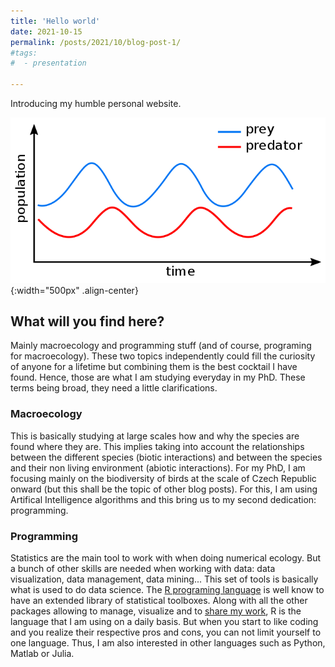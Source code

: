 ```yaml
---
title: 'Hello world'
date: 2021-10-15
permalink: /posts/2021/10/blog-post-1/
#tags:
#  - presentation
  
---
```


Introducing my humble personal website.

![](/images/blogpost_1_Lotka-Volterra.png){:width="500px" .align-center}

## What will you find here?

Mainly macroecology and programming stuff (and of course, programing for macroecology). These two topics independently could fill the curiosity of anyone for a lifetime but combining them is the best cocktail I have found. Hence, those are what I am studying everyday in my PhD. These terms being broad, they need a little clarifications.

### Macroecology

This is basically studying at large scales how and why the species are found where they are. This implies taking into account the relationships between the different species (biotic interactions) and between the species and their non living environment (abiotic interactions). For my PhD, I am focusing mainly on the biodiversity of birds at the scale of Czech Republic onward (but this shall be the topic of other blog posts). For this, I am using Artifical Intelligence algorithms and this bring us to my second dedication: programming. 

### Programming

Statistics are the main tool to work with when doing numerical ecology. But a bunch of other skills are needed when working with data: data visualization, data management, data mining... This set of tools is basically what is used to do data science. The [R programing language](https://www.r-project.org/about.html) is well know to have an extended library of statistical toolboxes. Along with all the other packages allowing to manage, visualize and to [share my work](https://github.com/FrsLry/), R is the language that I am using on a daily basis. But when you start to like coding and you realize their respective pros and cons, you can not limit yourself to one language. Thus, I am also interested in other languages such as Python, Matlab or Julia.  